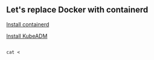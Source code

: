 ## Let's replace Docker with containerd

[Install containerd](https://kubernetes.io/docs/setup/production-environment/container-runtimes/#containerd)

[Install KubeADM](https://kubernetes.io/docs/setup/production-environment/tools/kubeadm/install-kubeadm/)

<pre><code>
cat <<EOF | sudo tee /etc/modules-load.d/containerd.conf
overlay
br_netfilter
EOF

sudo modprobe overlay
sudo modprobe br_netfilter
</code></pre>


